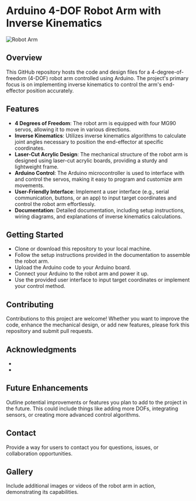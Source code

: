 # Arduino 4-DOF Robot Arm with Inverse Kinematics

![Robot Arm]([link-to-image.jpg](https://github.com/RuchchaSD/Robot_Arm/assets/65414545/62e858a4-9c7c-42ff-88b9-1041f6ad5b36))

## Overview

This GitHub repository hosts the code and design files for a 4-degree-of-freedom (4-DOF) robot arm controlled using Arduino. The project's primary focus is on implementing inverse kinematics to control the arm's end-effector position accurately.

## Features

- **4 Degrees of Freedom**: The robot arm is equipped with four MG90 servos, allowing it to move in various directions.
- **Inverse Kinematics**: Utilizes inverse kinematics algorithms to calculate joint angles necessary to position the end-effector at specific coordinates.
- **Laser-Cut Acrylic Design**: The mechanical structure of the robot arm is designed using laser-cut acrylic boards, providing a sturdy and lightweight frame.
- **Arduino Control**: The Arduino microcontroller is used to interface with and control the servos, making it easy to program and customize arm movements.
- **User-Friendly Interface**: Implement a user interface (e.g., serial communication, buttons, or an app) to input target coordinates and control the robot arm effortlessly.
- **Documentation**: Detailed documentation, including setup instructions, wiring diagrams, and explanations of inverse kinematics calculations.

## Getting Started

- Clone or download this repository to your local machine.
- Follow the setup instructions provided in the documentation to assemble the robot arm.
- Upload the Arduino code to your Arduino board.
- Connect your Arduino to the robot arm and power it up.
- Use the provided user interface to input target coordinates or implement your control method.

## Contributing

Contributions to this project are welcome! Whether you want to improve the code, enhance the mechanical design, or add new features, please fork this repository and submit pull requests.


## Acknowledgments

*
*


## Future Enhancements

Outline potential improvements or features you plan to add to the project in the future. This could include things like adding more DOFs, integrating sensors, or creating more advanced control algorithms.

## Contact

Provide a way for users to contact you for questions, issues, or collaboration opportunities.

## Gallery

Include additional images or videos of the robot arm in action, demonstrating its capabilities.
